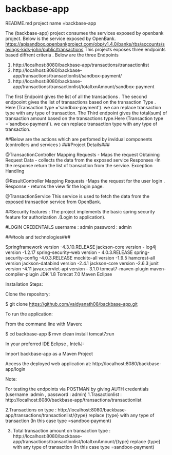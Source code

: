 # backbase-app
README.md
project name =backbase-app


The (backbase-app) project consumes the services exposed by openbank project. Below is the service exposed by OpenBank. 
https://apisandbox.openbankproject.com/obp/v1.4.0/banks/rbs/accounts/savings-kids-john/public/transactions
This projects exposes three endpoints based diffrent criteria . Below are the three Endpoints 

1. http://localhost:8080/backbase-app/transactions/transactionlist
2. http://localhost:8080/backbase-app/transactions/transactionlist/sandbox-payment/
3. http://localhost:8080/backbase-app/transactions/transactionlist/totaltxnAmount/sandbox-payment

The first Endpoint gives the list of all the transactions .
The second endpooint gives the list of transactions based on the transaction Type . Here (Transaction type ='sandbox-payment'). we can replace transaction type with any type of transaction.
The Third endpoint gives the total(sum) of transaction amount based on the transactions type.Here (Transaction type ='sandbox-payment'). we can replace transaction type with any type of transaction.

 

##Below are the actions which are perfomed by invidual components (controllers and services )
###Project Details###

@TransactionController
Mapping Requests - Maps the request 
Obtaining Request Data - collects the data from the exposed service
Responses  -In the response return the list of transaction from the service.
Exception Handling

@ResultController
Mapping Requests -Maps the request for the user login .
Response - returns the view fir the login page.

@TransactionService
This service is used to fetch the data from the exposed transaction service from OpenBank.

##Security features :
The project implements the basic spring security feature for authorization .(Login to application).

#LOGIN CREDENTAILS 
username : admin
password : admin

###tools and technologies###

Springframework version -4.3.10.RELEASE
jackson-core version -
log4j version -1.2.17
spring-security-web version - 4.0.3.RELEASE
spring-security-config -4.0.3.RELEASE
mockito-all version -1.9.5
hamcrest-all version 
jackson-databind version -2.4.1
jackson-core  version -2.6.3
junit        version -4.11
javax.servlet-api version - 3.1.0
tomcat7-maven-plugin 
maven-compiler-plugin 
JDK 1.8
Tomcat 7.0
Maven
Eclipse


Installation Steps: 

Clone the repository:

$ git clone https://github.com/vaidyanath08/backbase-app.git

To run the application:

From the command line with Maven:

$ cd backbase-app
$ mvn clean install tomcat7:run  


In your preferred IDE Eclipse , InteliJ:

Import backbase-app as a Maven Project


Access the deployed web application at: http://localhost:8080/backbase-app/login

Note: 

For testing the endpoints via POSTMAN by giving AUTH credentials (username  :admin , password : admin)
1.Trasactionlist  : http://localhost:8080/backbase-app/transactions/transactionlist

2.Transactions on type  : http://localhost:8080/backbase-app/transactions/transactionlist/{type}
replace {type} with any type of transaction (In this case type =sandbox-payment)

3. Total transaction amount on transaction type : http://localhost:8080/backbase-app/transactions/transactionlist/totaltxnAmount/{type}
replace {type} with any type of transaction (In this case type =sandbox-payment)
